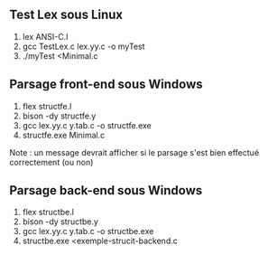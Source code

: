 ## Test Lex sous Linux
1) lex ANSI-C.l
2) gcc TestLex.c lex.yy.c -o myTest
3) ./myTest <Minimal.c

## Parsage front-end sous Windows
1) flex structfe.l
2) bison -dy structfe.y
3) gcc lex.yy.c y.tab.c -o structfe.exe
4) structfe.exe Minimal.c

Note : un message devrait afficher si le parsage s'est bien effectué correctement (ou non)

## Parsage back-end sous Windows
1) flex structbe.l
2) bison -dy structbe.y
3) gcc lex.yy.c y.tab.c -o structbe.exe
4) structbe.exe <exemple-strucit-backend.c